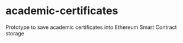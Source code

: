 # academic-certificates
Prototype to save academic certificates into Ethereum Smart Contract storage
